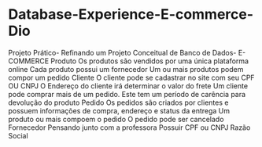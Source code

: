 # Database-Experience-E-commerce-Dio
Projeto Prático- Refinando um Projeto Conceitual de Banco de Dados- E-COMMERCE
Produto
Os produtos são vendidos por uma única plataforma online
Cada produto possui um fornecedor
Um ou mais produtos podem compor um pedido
Cliente
O cliente pode se cadastrar no site com seu CPF OU CNPJ
O Endereço do cliente irá determinar o valor do frete
Um cliente pode comprar mais de um pedido. Este tem um período de carência para devolução do produto
Pedido
Os pedidos são criados por clientes e possuem informações de compra, endereço e status da entrega
Um produto ou mais compoem o pedido
O pedido pode ser cancelado
Fornecedor
Pensando junto com a professora
Possuir CPF ou CNPJ
Razão Social

